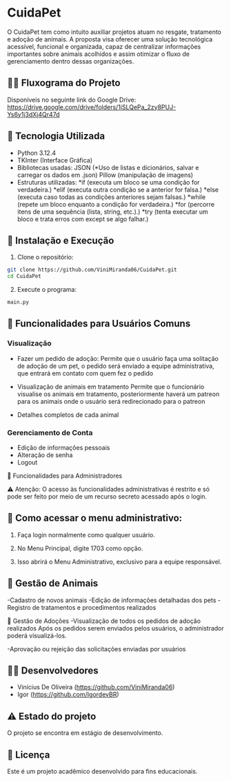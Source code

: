 
# CuidaPet

O CuidaPet tem como intuito auxiliar projetos atuam no resgate, tratamento e adoção de animais. A proposta visa oferecer uma solução tecnológica acessível, funcional e organizada, capaz de centralizar informações importantes sobre animais acolhidos e assim otimizar o fluxo de gerenciamento dentro dessas organizações.

## 🧑‍💻 Fluxograma do Projeto
Disponíveis no seguinte link do Google Drive:
        https://drive.google.com/drive/folders/1iSLQePa_2zy8PUJ-Ys6y1j3dXj4Qr47d
        
## 🚀 Tecnologia Utilizada
- Python 3.12.4
- TKInter (Interface Gráfica)
- Bibliotecas usadas:
        JSON (*Uso de listas e dicionários, salvar e carregar os dados em .json)
        Pillow (manipulação de imagens)
- Estruturas utilizadas:
 *if (executa um bloco se uma condição for verdadeira.)
 *elif (executa outra condição se a anterior for falsa.)
 *else (executa caso todas as condições anteriores sejam falsas.)
 *while (repete um bloco enquanto a condição for verdadeira.)
 *for (percorre itens de uma sequência (lista, string, etc.).)
 *try (tenta executar um bloco e trata erros com except se algo falhar.)

## 🔧 Instalação e Execução

1. Clone o repositório:
```bash
git clone https://github.com/ViniMiranda06/CuidaPet.git
cd CuidaPet
```

2. Execute o programa:
```bash
main.py
```

## 👤 Funcionalidades para Usuários Comuns

### Visualização 
- Fazer um pedido de adoção:
    Permite que o usuário faça uma solitação de adoção de um pet, o pedido será enviado a equipe administrativa, que entrará em contato com quem fez o pedido

- Visualização de animais em tratamento
    Permite que o funcionário visualise os animais em tratamento, posteriormente haverá um patreon para os animais onde o usuário será redirecionado para o patreon

- Detalhes completos de cada animal

### Gerenciamento de Conta
- Edição de informações pessoais
- Alteração de senha
- Logout

👑 Funcionalidades para Administradores

⚠️ Atenção: O acesso às funcionalidades administrativas é restrito e só pode ser feito por meio de um recurso secreto acessado após o login.

## 🔐 Como acessar o menu administrativo:
1. Faça login normalmente como qualquer usuário.

2. No Menu Principal, digite 1703 como opção.

3. Isso abrirá o Menu Administrativo, exclusivo para a equipe responsável.

## 🐾 Gestão de Animais
-Cadastro de novos animais
-Edição de informações detalhadas dos pets
-Registro de tratamentos e procedimentos realizados

📄 Gestão de Adoções
-Visualização de todos os pedidos de adoção realizados
    Após os pedidos serem enviados pelos usuários, o administrador poderá visualizá-los.

-Aprovação ou rejeição das solicitações enviadas por usuários

## 👨‍💻 Desenvolvedores
- Vinícius De Oliveira
(https://github.com/ViniMiranda06)
- Igor
(https://github.com/IgordevBR)

## ⚠️ Estado do projeto
O projeto se encontra em estágio de desenvolvimento.

## 📝 Licença
Este é um projeto acadêmico desenvolvido para fins educacionais.
